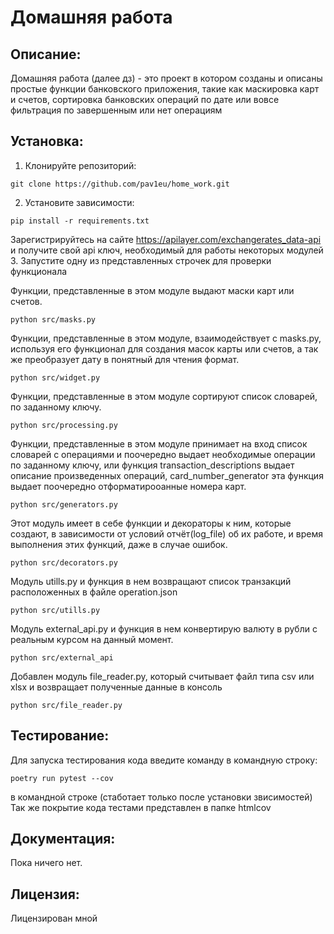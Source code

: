 # Домашняя работа 

## Описание:

Домашняя работа (далее дз) - это проект в котором созданы и описаны простые функции банковского приложения,
такие как маскировка карт и счетов, сортировка банковских
операций по дате или вовсе фильтрация по завершенным или нет операциям

## Установка:

1. Клонируйте репозиторий:
```
git clone https://github.com/pav1eu/home_work.git
```
2. Установите зависимости:
```
pip install -r requirements.txt
```
Зарегистрируйтесь на сайте https://apilayer.com/exchangerates_data-api
и получите свой api ключ, необходимый для работы некоторых модулей
3. Запустите одну из представленных строчек для проверки функционала

Функции, представленные в этом модуле выдают маски карт или счетов.
```
python src/masks.py
```

Функции, представленные в этом модуле, взаимодействует с masks.py, используя его функционал для создания 
масок карты или счетов, а так же преобразует дату в понятный для чтения формат.
```
python src/widget.py
```

Функции, представленные в этом модуле сортируют список словарей, по заданному ключу.
```
python src/processing.py
```

Функции, представленные в этом модуле принимает на вход список словарей с операциями и поочередно выдает необходимые 
операции по заданному ключу, или функция transaction_descriptions выдает описание произведенных операций,
card_number_generator эта функция выдает поочередно отформатирооанные номера карт.
```
python src/generators.py
```

Этот модуль имеет в себе функции и декораторы к ним, которые создают, в зависимости от условий отчёт(log_file) 
об их работе, и время выполнения этих функций, даже в случае ошибок. 
```
python src/decorators.py
```
Модуль utills.py и функция в нем возвращают список транзакций расположенных в файле operation.json
```
python src/utills.py
```
Модуль external_api.py и функция в нем конвертирую валюту в рубли с реальным курсом на данный момент.
```
python src/external_api
```
Добавлен модуль file_reader.py, который считывает файл типа csv или xlsx и возвращает полученные данные в консоль
```
python src/file_reader.py
```

## Тестирование:
Для запуска тестирования кода введите команду в командную строку:
```
poetry run pytest --cov
```
в командной строке (стаботает только после установки звисимостей)
Так же покрытие кода тестами представлен в папке htmlcov  
## Документация:

Пока ничего нет.

## Лицензия:

Лицензирован мной